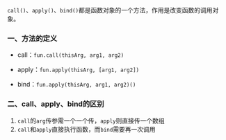 `call()`、`apply()`、`bind()`都是函数对象的一个方法，作用是改变函数的调用对象。

### 一、方法的定义

* call：`fun.call(thisArg, arg1, arg2)`

* apply：`fun.apply(thisArg, [arg1, arg2])`

* bind：`fun.apply(thisArg, arg1, arg2)()`


### 二、call、apply、bind的区别

1. `call`的`arg`传参需一个一个传，`apply`则直接传一个数组
2. `call`和`apply`直接执行函数，而`bind`需要再一次调用